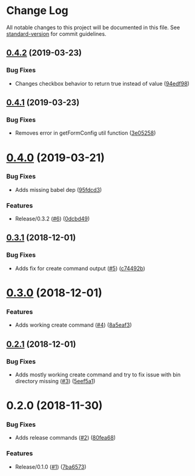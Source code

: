 # Change Log

All notable changes to this project will be documented in this file. See [standard-version](https://github.com/conventional-changelog/standard-version) for commit guidelines.

<a name="0.4.2"></a>
## [0.4.2](https://github.com/techcoop/react-material-site/compare/v0.4.1...v0.4.2) (2019-03-23)


### Bug Fixes

* Changes checkbox behavior to return true instead of value ([94edf98](https://github.com/techcoop/react-material-site/commit/94edf98))



<a name="0.4.1"></a>
## [0.4.1](https://github.com/techcoop/react-material-site/compare/v0.4.0...v0.4.1) (2019-03-23)


### Bug Fixes

* Removes error in getFormConfig util function ([3e05258](https://github.com/techcoop/react-material-site/commit/3e05258))



<a name="0.4.0"></a>
# [0.4.0](https://github.com/techcoop/react-material-site/compare/v0.3.1...v0.4.0) (2019-03-21)


### Bug Fixes

* Adds missing babel dep ([95fdcd3](https://github.com/techcoop/react-material-site/commit/95fdcd3))


### Features

* Release/0.3.2 ([#6](https://github.com/techcoop/react-material-site/issues/6)) ([0dcbd49](https://github.com/techcoop/react-material-site/commit/0dcbd49))



<a name="0.3.1"></a>
## [0.3.1](https://github.com/techcoop/react-material-site/compare/v0.3.0...v0.3.1) (2018-12-01)


### Bug Fixes

* Adds fix for create command output ([#5](https://github.com/techcoop/react-material-site/issues/5)) ([c74492b](https://github.com/techcoop/react-material-site/commit/c74492b))



<a name="0.3.0"></a>
# [0.3.0](https://github.com/techcoop/react-material-site/compare/v0.2.1...v0.3.0) (2018-12-01)


### Features

* Adds working create command ([#4](https://github.com/techcoop/react-material-site/issues/4)) ([8a5eaf3](https://github.com/techcoop/react-material-site/commit/8a5eaf3))



<a name="0.2.1"></a>
## [0.2.1](https://github.com/techcoop/react-material-site/compare/v0.2.0...v0.2.1) (2018-12-01)


### Bug Fixes

* Adds mostly working create command and try to fix issue with bin directory missing ([#3](https://github.com/techcoop/react-material-site/issues/3)) ([5eef5a1](https://github.com/techcoop/react-material-site/commit/5eef5a1))



<a name="0.2.0"></a>
# 0.2.0 (2018-11-30)


### Bug Fixes

* Adds release commands ([#2](https://github.com/techcoop/react-material-site/issues/2)) ([80fea68](https://github.com/techcoop/react-material-site/commit/80fea68))


### Features

* Release/0.1.0 ([#1](https://github.com/techcoop/react-material-site/issues/1)) ([7ba6573](https://github.com/techcoop/react-material-site/commit/7ba6573))
